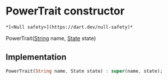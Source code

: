 


# PowerTrait constructor




    *[<Null safety>](https://dart.dev/null-safety)*



PowerTrait([String](https://api.flutter.dev/flutter/dart-core/String-class.html) name, [State](../../yonomi-sdk/State-class.md) state)





## Implementation

```dart
PowerTrait(String name, State state) : super(name, state);
```







